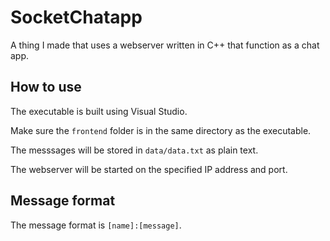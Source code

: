 # SocketChatapp

A thing I made that uses a webserver written in C++ that function as a chat app.

## How to use

The executable is built using Visual Studio.

Make sure the `frontend` folder is in the same directory as the executable.

The messsages will be stored in `data/data.txt` as plain text.

The webserver will be started on the specified IP address and port.

## Message format

The message format is `[name]:[message]`.

